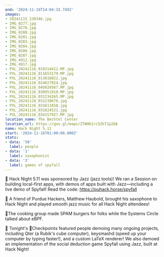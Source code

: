 ```yaml
---
end: '2024-11-16T14:04:33.749Z'
images:
- 20241115_230346.jpg
- IMG_0277.jpg
- IMG_0278.jpg
- IMG_0280.jpg
- IMG_0281.jpg
- IMG_0283.jpg
- IMG_0284.jpg
- IMG_0286.jpg
- IMG_0287.jpg
- IMG_4912.jpg
- IMG_4917.jpg
- PXL_20241116_010314422.MP.jpg
- PXL_20241116_011653179.MP.jpg
- PXL_20241116_013616022.jpg
- PXL_20241116_024627924.jpg
- PXL_20241116_045028567.MP.jpg
- PXL_20241116_030951910.MP.jpg
- PXL_20241116_031234265.MP.jpg
- PXL_20241116_031238676.jpg
- PXL_20241116_031611658.jpg
- PXL_20241116_031824521.jpg
- PXL_20241116_034157927.MP.jpg
location_name: The Bechtel Center
location_url: https://goo.gl/maps/ZTWH61rc5ZkTJp2QA
name: Hack Night 5.11
start: '2024-11-16T01:00:00.000Z'
stats:
- data: '50'
  label: people
- data: '1'
  label: saxophonist
- data: '3'
  label: games of spyfall
---
```


🎷 Hack Night 5.11 was sponsored by Jazz (jazz.tools)! We ran a Session on building local-first apps, with demos of apps built with Jazz—including a live demo of Spyfall! Read the code: https://puhack.horse/spyfall

🎷 A friend of Purdue Hackers, Matthew Haubold, brought his saxophone to Hack Night and played smooth jazz music for all Hack Night attendees!

🎷The cooking group made SPAM burgers for folks while the Systems Circle talked about eBPF.

🎷 Tonight's 🏁Checkpoints featured people demoing many ongoing projects, including Qter (a Rubik's cube computer), keysmashd (speed up your computer by typing faster!), and a custom LaTeX renderer! We also demoed an implementation of the social deduction game Spyfall using Jazz, built at Hack Night!